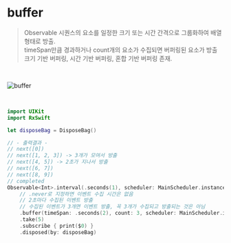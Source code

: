 buffer
======

> Observable 시퀀스의 요소를 일정한 크기 또는 시간 간격으로 그룹화하여 배열 형태로 방출.  
> timeSpan만큼 경과하거나 count개의 요소가 수집되면 버퍼링된 요소가 방출
> 크기 기반 버퍼링, 시간 기반 버퍼링, 혼합 기반 버퍼링 존재.  

&nbsp;

![buffer](https://github.com/user-attachments/assets/91a60358-6876-4b90-b6b3-2bb863bae2c5)

&nbsp;

```swift
import UIKit
import RxSwift

let disposeBag = DisposeBag()

// - 출력결과 -
// next([0])
// next([1, 2, 3]) -> 3개가 모여서 방출
// next([4, 5]) -> 2초가 지나서 방출
// next([6, 7])
// next([8, 9])
// completed
Observable<Int>.interval(.seconds(1), scheduler: MainScheduler.instance)
    // .never로 지정하면 이벤트 수집 시간은 없음
    // 2초마다 수집된 이벤트 방출
    // 수집된 이벤트가 3개면 이벤트 방출, 꼭 3개가 수집되고 방출되는 것은 아님
    .buffer(timeSpan: .seconds(2), count: 3, scheduler: MainScheduler.instance)
    .take(5)
    .subscribe { print($0) }
    .disposed(by: disposeBag)
```
